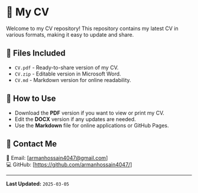 # 📄 My CV

Welcome to my CV repository! This repository contains my latest CV in various formats, making it easy to update and share.

## 📂 Files Included
- `CV.pdf` - Ready-to-share version of my CV.
- `CV.zip` - Editable version in Microsoft Word.
- `CV.md` - Markdown version for online readability.

## 📌 How to Use
- Download the **PDF** version if you want to view or print my CV.
- Edit the **DOCX** version if any updates are needed.
- Use the **Markdown** file for online applications or GitHub Pages.

## 🌟 Contact Me
📧 Email: [armanhossain4047@gmail.com]   
💻 GitHub: [https://github.com/armanhossain4047/]  

---
**Last Updated:** `2025-03-05`
